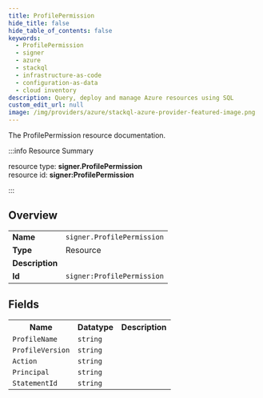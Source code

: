 ```yaml
---
title: ProfilePermission
hide_title: false
hide_table_of_contents: false
keywords:
  - ProfilePermission
  - signer
  - azure
  - stackql
  - infrastructure-as-code
  - configuration-as-data
  - cloud inventory
description: Query, deploy and manage Azure resources using SQL
custom_edit_url: null
image: /img/providers/azure/stackql-azure-provider-featured-image.png
---
```

The ProfilePermission resource documentation.

:::info Resource Summary

<div class="row">
<div class="providerDocColumn">
<span>resource type:&nbsp;<b>signer.ProfilePermission</b></span><br />
<span>resource id:&nbsp;<b>signer:ProfilePermission</b></span><br />
</div>
</div>

:::

## Overview
<table><tbody>
<tr><td><b>Name</b></td><td><code>signer.ProfilePermission</code></td></tr>
<tr><td><b>Type</b></td><td>Resource</td></tr>
<tr><td><b>Description</b></td><td></td></tr>
<tr><td><b>Id</b></td><td><code>signer:ProfilePermission</code></td></tr>
</tbody></table>

## Fields
<table><tbody>
<tr><th>Name</th><th>Datatype</th><th>Description</th></tr>
<tr><td><code>ProfileName</code></td><td><code>string</code></td><td></td></tr><tr><td><code>ProfileVersion</code></td><td><code>string</code></td><td></td></tr><tr><td><code>Action</code></td><td><code>string</code></td><td></td></tr><tr><td><code>Principal</code></td><td><code>string</code></td><td></td></tr><tr><td><code>StatementId</code></td><td><code>string</code></td><td></td></tr>
</tbody></table>